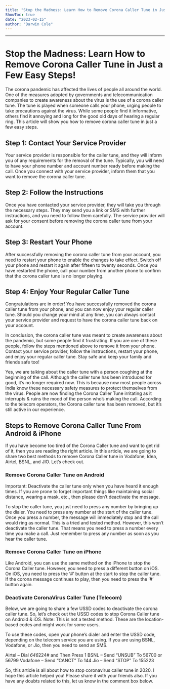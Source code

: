 ```yaml
---
title: "Stop the Madness: Learn How to Remove Corona Caller Tune in Just a Few Easy Steps!"
ShowToc: true 
date: "2023-02-15"
author: "Darwin Cole"
---
```

*****
# Stop the Madness: Learn How to Remove Corona Caller Tune in Just a Few Easy Steps!

The corona pandemic has affected the lives of people all around the world. One of the measures adopted by governments and telecommunication companies to create awareness about the virus is the use of a corona caller tune. The tune is played when someone calls your phone, urging people to take precautions against the virus. While some people find it informative, others find it annoying and long for the good old days of hearing a regular ring. This article will show you how to remove corona caller tune in just a few easy steps.

## Step 1: Contact Your Service Provider

Your service provider is responsible for the caller tune, and they will inform you of any requirements for the removal of the tune. Typically, you will need to have your phone number and account number ready before making the call. Once you connect with your service provider, inform them that you want to remove the corona caller tune.

## Step 2: Follow the Instructions

Once you have contacted your service provider, they will take you through the necessary steps. They may send you a link or SMS with further instructions, and you need to follow them carefully. The service provider will ask for your consent before removing the corona caller tune from your account.

## Step 3: Restart Your Phone

After successfully removing the corona caller tune from your account, you need to restart your phone to enable the changes to take effect. Switch off your phone and restart it again after fifteen to twenty seconds. Once you have restarted the phone, call your number from another phone to confirm that the corona caller tune is no longer playing.

## Step 4: Enjoy Your Regular Caller Tune

Congratulations are in order! You have successfully removed the corona caller tune from your phone, and you can now enjoy your regular caller tune. Should you change your mind at any time, you can always contact your service provider and request to have the corona caller tune back on your account.

In conclusion, the corona caller tune was meant to create awareness about the pandemic, but some people find it frustrating. If you are one of these people, follow the steps mentioned above to remove it from your phone. Contact your service provider, follow the instructions, restart your phone, and enjoy your regular caller tune. Stay safe and keep your family and friends safe too!


Yes, we are talking about the caller tune with a person coughing at the beginning of the call. Although the caller tune has been introduced for good, it’s no longer required now. This is because now most people across India know these necessary safety measures to protect themselves from the virus.
People are now finding the Corona Caller Tune irritating as it interrupts & ruins the mood of the person who’s making the call. According to the telecom operators, the Corona caller tune has been removed, but it’s still active in our experience.

 
## Steps to Remove Corona Caller Tune From Android & iPhone


If you have become too tired of the Corona Caller tune and want to get rid of it, then you are reading the right article. In this article, we are going to share two best methods to remove Corona Caller tune in Vodafone, Idea, Airtel, BSNL, and JIO. Let’s check out.

 
### Remove Corona Caller Tune on Android


Important: Deactivate the caller tune only when you have heard it enough times. If you are prone to forget important things like maintaining social distance, wearing a mask, etc., then please don’t deactivate the message.

To stop the caller tune, you just need to press any number by bringing up the dialer. You need to press any number at the start of the caller tune. Once you press a number, the message will immediately stop and the call would ring as normal.
This is a tried and tested method. However, this won’t deactivate the caller tune. That means you need to press a number every time you make a call. Just remember to press any number as soon as you hear the caller tune.

 
### Remove Corona Caller Tune on iPhone



Like Android, you can use the same method on the iPhone to stop the Corona Caller tune. However, you need to press a different button on iOS. On iOS, you need to press the ‘#’ button at the start to stop the caller tune.
If the corona message continues to play, then you need to press the ‘#’ button again.

 
### Deactivate CoronaVirus Caller Tune (Telecom)


Below, we are going to share a few USSD codes to deactivate the corona caller tune. So, let’s check out the USSD codes to stop Corona Caller tune on Android & iOS.
Note: This is not a tested method. These are the location-based codes and might work for some users.

To use these codes, open your phone’s dialer and enter the USSD code, depending on the telecom service you are using. If you are using BSNL, Vodafone, or Jio, then you need to send an SMS.

 

Airtel – Dial *646*224# and Then Press 1
BSNL – Send “UNSUB” To 56700 or 56799
Vodafone – Send “CANCT” To 144
Jio – Send “STOP” To 155223



So, this article is all about how to stop coronavirus caller tune in 2020. I hope this article helped you! Please share it with your friends also. If you have any doubts related to this, let us know in the comment box below.





